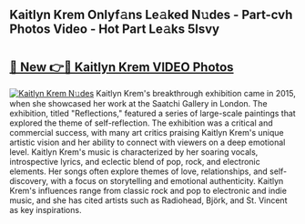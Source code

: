 ## Kaitlyn Krem Onlyf𝚊ns Le𝚊ked N𝚞des - Part-cvh Photos Video - Hot Part Le𝚊ks 5lsvy

# <h2><a href="http://ab85851.deff.icu/?id=Kaitlyn+Krem">🔗 New 👉🔴 Kaitlyn Krem VIDEO Photos</a></h2>

[![Kaitlyn Krem N𝚞des](https://i.imgur.com/rIISA9y.gif)](http://ab85851.deff.icu/?id=Kaitlyn+Krem)
Kaitlyn Krem's breakthrough exhibition came in 2015, when she showcased her work at the Saatchi Gallery in London. The exhibition, titled "Reflections," featured a series of large-scale paintings that explored the theme of self-reflection. The exhibition was a critical and commercial success, with many art critics praising Kaitlyn Krem's unique artistic vision and her ability to connect with viewers on a deep emotional level. Kaitlyn Krem's music is characterized by her soaring vocals, introspective lyrics, and eclectic blend of pop, rock, and electronic elements. Her songs often explore themes of love, relationships, and self-discovery, with a focus on storytelling and emotional authenticity. Kaitlyn Krem's influences range from classic rock and pop to electronic and indie music, and she has cited artists such as Radiohead, Björk, and St. Vincent as key inspirations.
